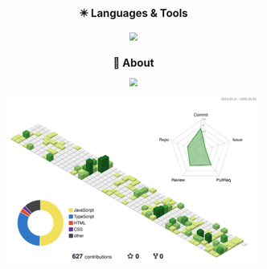 <div align="center">

  ## :eight_pointed_black_star: Languages & Tools 
  <a href="https://skillicons.dev">
    <img src="https://skillicons.dev/icons?i=vscode,react,js,ts&theme=light" />
  </a>
 

  <br/>
  
  ## 📝 About 
  <a href="https://velog.io/@dev-joohee"><img src="https://img.shields.io/badge/Tech%20Blog-11B48A?style=flat-square&logo=Vimeo&logoColor=white&link=https://velog.io/@dev-joohee"/></a>

  ![](./profile-3d-contrib/profile-green-animate.svg)
  
</div>

